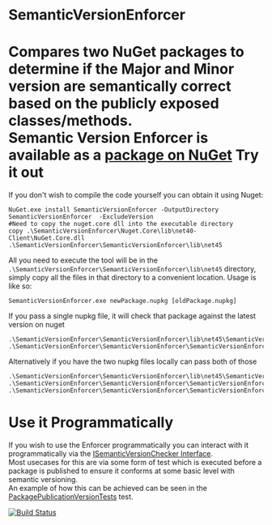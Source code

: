 SemanticVersionEnforcer
=======================
Compares two NuGet packages to determine if the Major and Minor version are semantically correct based on the publicly exposed classes/methods.  
Semantic Version Enforcer is available as a [package on NuGet](https://www.nuget.org/packages/SemanticVersionEnforcer/)
Try it out
==========
If you don't wish to compile the code yourself you can obtain it using Nuget:
```
NuGet.exe install SemanticVersionEnforcer -OutputDirectory SemanticVersionEnforcer  -ExcludeVersion
#Need to copy the nuget.core dll into the executable directory
copy .\SemanticVersionEnforcer\Nuget.Core\lib\net40-Client\NuGet.Core.dll .\SemanticVersionEnforcer\SemanticVersionEnforcer\lib\net45
```
All you need to execute the tool will be in the `.\SemanticVersionEnforcer\SemanticVersionEnforcer\lib\net45` directory, simply copy all the files in that directory to a convenient location.  Usage is like so:
```
SemanticVersionEnforcer.exe newPackage.nupkg [oldPackage.nupkg]
```

If you pass a single nupkg file, it will check that package against the latest version on nuget
```
.\SemanticVersionEnforcer\SemanticVersionEnforcer\lib\net45\SemanticVersionEnforcer .\SemanticVersionEnforcer\SemanticVersionEnforcer\SemanticVersionEnforcer.nupkg
```

Alternatively if you have the two nupkg files locally can pass both of those
```
.\SemanticVersionEnforcer\SemanticVersionEnforcer\lib\net45\SemanticVersionEnforcer .\SemanticVersionEnforcer\SemanticVersionEnforcer\SemanticVersionEnforcer.nupkg .\SemanticVersionEnforcer\SemanticVersionEnforcer\SemanticVersionEnforcer.nupkg
```

Use it Programmatically
=======================
If you wish to use the Enforcer programmatically you can interact with it programmatically via the [ISemanticVersionChecker Interface](https://github.com/mcgin/SemanticVersionEnforcer/blob/master/SemanticVersionEnforcer.Core/ISemanticVersionChecker.cs).  
Most usecases for this are via some form of test which is executed before a package is published to ensure it conforms at some basic level with semantic versioning.  
An example of how this can be achieved can be seen in the [PackagePublicationVersionTests](https://github.com/mcgin/SemanticVersionEnforcer/blob/master/SemanticVersionEnforcer.Tests/PackagePublicationVersionTests.cs) test.  

[![Build Status](https://travis-ci.org/mcgin/SemanticVersionEnforcer.svg?branch=master)](https://travis-ci.org/mcgin/SemanticVersionEnforcer)